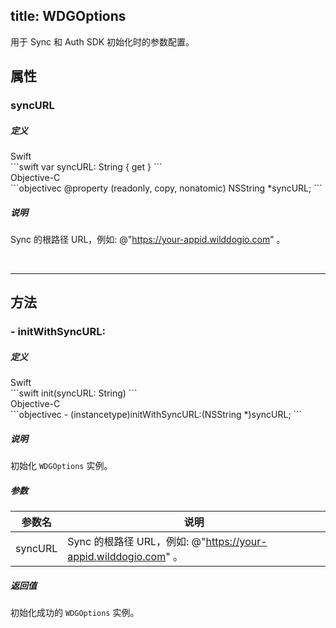 title: WDGOptions
---

用于 Sync 和 Auth SDK 初始化时的参数配置。


## 属性

### syncURL

##### 定义

<div class="swift-lan">Swift</div>```swift
var syncURL: String { get }
```
<div class="objectivec-lan">Objective-C</div>```objectivec
@property (readonly, copy, nonatomic) NSString *syncURL;
```

##### 说明

 Sync 的根路径 URL，例如: @"https://your-appid.wilddogio.com" 。

</br>

---





## 方法

### - initWithSyncURL:

##### 定义

<div class="swift-lan">Swift</div>```swift
init(syncURL: String)
```
<div class="objectivec-lan">Objective-C</div>```objectivec
- (instancetype)initWithSyncURL:(NSString *)syncURL;
```

##### 说明

初始化 `WDGOptions` 实例。
 
 


##### 参数

 参数名 | 说明 
---|---
syncURL| Sync 的根路径 URL，例如: @"https://your-appid.wilddogio.com" 。




##### 返回值

初始化成功的 `WDGOptions` 实例。



